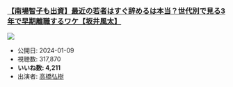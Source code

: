 ### [【南場智子も出資】最近の若者はすぐ辞めるは本当？世代別で見る3年で早期離職するワケ【坂井風太】](https://www.youtube.com/watch?v=J_O4KqDAgX4)
[![](https://img.youtube.com/vi/J_O4KqDAgX4/hqdefault.jpg)](https://www.youtube.com/watch?v=J_O4KqDAgX4)
-   公開日: 2024-01-09
-   視聴数: 317,870
-   **いいね数: 4,211**
-   出演者: [高橋弘樹](/rehacq_fan/people/高橋弘樹 "wikilink")
